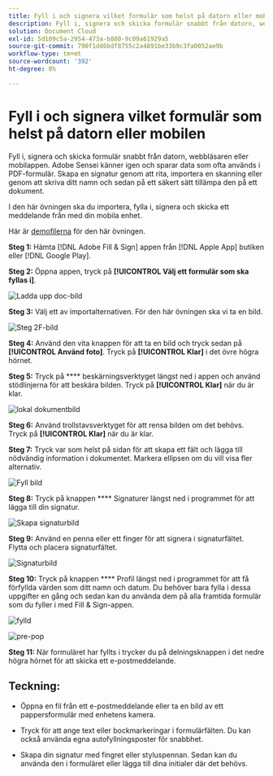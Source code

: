 ```yaml
---
title: Fyll i och signera vilket formulär som helst på datorn eller mobilen
description: Fyll i, signera och skicka formulär snabbt från datorn, webbläsaren eller mobilappen
solution: Document Cloud
exl-id: 5d109c5a-2954-473a-b880-9c09a61929a5
source-git-commit: 790f1dd6bdf8755c2a4891be33b9c3fa0052ae9b
workflow-type: tm+mt
source-wordcount: '392'
ht-degree: 0%

---
```


# Fyll i och signera vilket formulär som helst på datorn eller mobilen

Fyll i, signera och skicka formulär snabbt från datorn, webbläsaren eller mobilappen. Adobe Sensei känner igen och sparar data som ofta används i PDF-formulär. Skapa en signatur genom att rita, importera en skanning eller genom att skriva ditt namn och sedan på ett säkert sätt tillämpa den på ett dokument.

I den här övningen ska du importera, fylla i, signera och skicka ett meddelande från med din mobila enhet.

Här är [demofilerna](assets/03_FillSignScan.zip) för den här övningen.

**Steg 1:** Hämta  [!DNL Adobe Fill & Sign] appen från  [!DNL Apple App] butiken eller  [!DNL Google Play].

**Steg 2:** Öppna appen, tryck på  **[!UICONTROL Välj ett formulär som ska fyllas i]**.

![Ladda upp doc-bild](assets/mobilescan.jpg)

**Steg 3:** Välj ett av importalternativen. För den här övningen ska vi ta en bild.

![Steg 2F-bild](assets/Step2F.jpg)

**Steg 4:** Använd den vita knappen för att ta en bild och tryck sedan på  **[!UICONTROL Använd foto]**. Tryck på **[!UICONTROL Klar]** i det övre högra hörnet.

**Steg 5:** Tryck på  **** beskärningsverktyget längst ned i appen och använd stödlinjerna för att beskära bilden. Tryck på **[!UICONTROL Klar]** när du är klar.

![lokal dokumentbild](assets/localdoc.jpg)

**Steg 6:** Använd trollstavsverktyget för att rensa bilden om det behövs. Tryck på **[!UICONTROL Klar]** när du är klar.

**Steg 7:** Tryck var som helst på sidan för att skapa ett fält och lägga till nödvändig information i dokumentet. Markera ellipsen om du vill visa fler alternativ.

![Fyll bild](assets/fill.jpg)


**Steg 8:** Tryck på knappen  **** Signaturer längst ned i programmet för att lägga till din signatur.

![Skapa signaturbild](assets/createsign.jpg)

**Steg 9:** Använd en penna eller ett finger för att signera i signaturfältet. Flytta och placera signaturfältet.

![Signaturbild](assets/sign.jpg)

**Steg 10:** Tryck på knappen  **** Profil längst ned i programmet för att få förfyllda värden som ditt namn och datum. Du behöver bara fylla i dessa uppgifter en gång och sedan kan du använda dem på alla framtida formulär som du fyller i med Fill &amp; Sign-appen.

![fylld](assets/filled.jpg)

![pre-pop](assets/prepop.jpg)

**Steg 11:** När formuläret har fyllts i trycker du på delningsknappen i det nedre högra hörnet för att skicka ett e-postmeddelande.

## Teckning:

* Öppna en fil från ett e-postmeddelande eller ta en bild av ett pappersformulär med enhetens kamera.

* Tryck för att ange text eller bockmarkeringar i formulärfälten. Du kan också använda egna autofyllningsposter för snabbhet.

* Skapa din signatur med fingret eller styluspennan. Sedan kan du använda den i formuläret eller lägga till dina initialer där det behövs.
